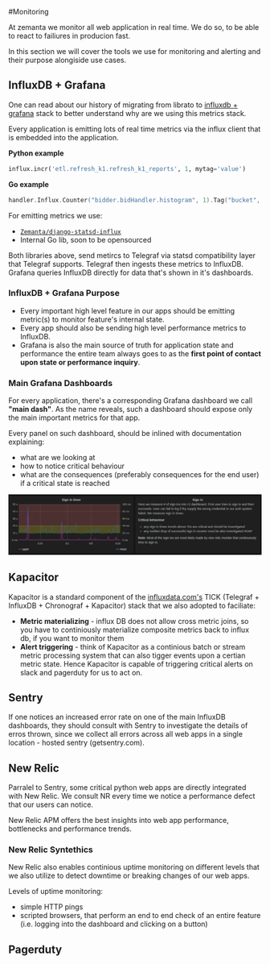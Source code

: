 #Monitoring

At zemanta we monitor all web application in real time. We do so, to be able to react to failiures in producion fast. 

In this section we will cover the tools we use for monitoring and alerting and their purpose alongiside use cases.

## InfluxDB + Grafana

One can read about our history of migrating from librato to [influxdb + grafana](http://zemanta.github.io/2016/05/10/from-librato-to-influxdb/) stack to better understand why are we using this metrics stack. 

Every application is emitting lots of real time metrics via the influx client that is embedded into the application.

**Python example**

```python
influx.incr('etl.refresh_k1.refresh_k1_reports', 1, mytag='value')
```

**Go example**

```go
handler.Influx.Counter("bidder.bidHandler.histogram", 1).Tag("bucket", "plus").Submit()
```

For emitting metrics we use:

* [`Zemanta/django-statsd-influx`](https://github.com/Zemanta/django-statsd-influx)
* Internal Go lib, soon to be opensourced

Both libraries above, send metircs to Telegraf via statsd compatibility layer that Telegraf supports. Telegraf then ingests these metrics to InfluxDB. Grafana queries InfluxDB directly for data that's shown in it's dashboards. 


### InfluxDB + Grafana Purpose

* Every important high level feature in our apps should be emitting metric(s) to monitor feature's internal state.
* Every app should also be sending high level performance metrics to InfluxDB.
* Grafana is also the main source of truth for application state and performance the entire team always goes to as the **first point of contact upon state or performance inquiry**. 


### Main Grafana Dashboards

For every application, there's a corresponding Grafana dashboard we call **"main dash"**. As the name reveals, such a dashboard should expose only the main important metrics for that app.

Every panel on such dashboard, should be inlined with documentation explaining:

* what are we looking at
* how to notice critical behaviour
* what are the consequences (preferably consequences for the end user) if a critical state is reached

![grafana dash](img/grafana-dash.png)


## Kapacitor

Kapacitor is a standard component of the [influxdata.com's](http://influxdata.com) TICK (Telegraf + InfluxDB + Chronograf + Kapacitor) stack that we also adopted to faciliate:

* **Metric materializing** - influx DB does not allow cross metric joins, so you have to continiously materialize composite metrics back to influx db, if you want to monitor them
* **Alert triggering** - think of Kapacitor as a continious batch or stream metric processing system that can also tigger events upon a certian metric state. Hence Kapacitor is capable of triggering critical alerts on slack and pagerduty for us to act on.  

## Sentry

If one notices an increased error rate on one of the main InfluxDB dashboards, they should consult with Sentry to investigate the details of erros thrown, since we collect all errors across all web apps in a single location - hosted sentry (getsentry.com).  

## New Relic

Parralel to Sentry, some critical python web apps are directly integrated with New Relic. We consult NR every time we notice a performance defect that our users can notice. 

New Relic APM offers the best insights into web app performance, bottlenecks and performance trends. 

### New Relic Syntethics 

New Relic also enables continious uptime monitoring on different levels that we also utilize to detect downtime or breaking changes of our web apps. 

Levels of uptime monitoring:

* simple HTTP pings
* scripted browsers, that perform an end to end check of an entire feature (i.e. logging into the dashboard and clicking on a button)



## Pagerduty
